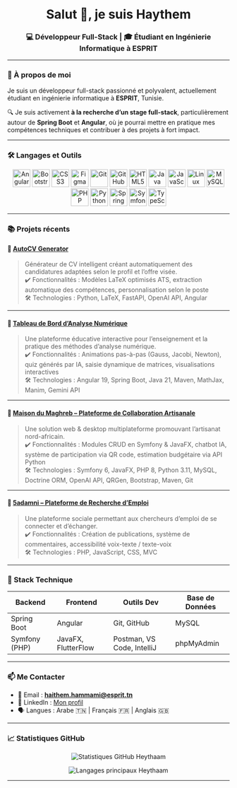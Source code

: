 <h1 align="center">Salut 👋, je suis Haythem</h1>
<h3 align="center">💻 Développeur Full-Stack | 🎓 Étudiant en Ingénierie Informatique à ESPRIT</h3>

---

### 🌟 À propos de moi

Je suis un développeur full-stack passionné et polyvalent, actuellement étudiant en ingénierie informatique à **ESPRIT**, Tunisie.  

🔍 Je suis activement **à la recherche d’un stage full-stack**, particulièrement autour de **Spring Boot** et **Angular**, où je pourrai mettre en pratique mes compétences techniques et contribuer à des projets à fort impact.  

---

### 🛠️ Langages et Outils

<p align="center">
  <img src="https://cdn.jsdelivr.net/gh/devicons/devicon/icons/angularjs/angularjs-original.svg" alt="Angular" width="40" height="40"/>
  <img src="https://cdn.jsdelivr.net/gh/devicons/devicon/icons/bootstrap/bootstrap-plain.svg" alt="Bootstrap" width="40" height="40"/>
  <img src="https://cdn.jsdelivr.net/gh/devicons/devicon/icons/css3/css3-original.svg" alt="CSS3" width="40" height="40"/>
  <img src="https://cdn.jsdelivr.net/gh/devicons/devicon/icons/figma/figma-original.svg" alt="Figma" width="40" height="40"/>
  <img src="https://cdn.jsdelivr.net/gh/devicons/devicon/icons/git/git-original.svg" alt="Git" width="40" height="40"/>
  <img src="https://cdn.jsdelivr.net/gh/devicons/devicon/icons/github/github-original.svg" alt="GitHub" width="40" height="40"/>
  <img src="https://cdn.jsdelivr.net/gh/devicons/devicon/icons/html5/html5-original.svg" alt="HTML5" width="40" height="40"/>
  <img src="https://cdn.jsdelivr.net/gh/devicons/devicon/icons/java/java-original.svg" alt="Java" width="40" height="40"/>
  <img src="https://cdn.jsdelivr.net/gh/devicons/devicon/icons/javascript/javascript-original.svg" alt="JavaScript" width="40" height="40"/>
  <img src="https://cdn.jsdelivr.net/gh/devicons/devicon/icons/linux/linux-original.svg" alt="Linux" width="40" height="40"/>
  <img src="https://cdn.jsdelivr.net/gh/devicons/devicon/icons/mysql/mysql-original.svg" alt="MySQL" width="40" height="40"/>
  <img src="https://cdn.jsdelivr.net/gh/devicons/devicon/icons/php/php-original.svg" alt="PHP" width="40" height="40"/>
  <img src="https://cdn.jsdelivr.net/gh/devicons/devicon/icons/python/python-original.svg" alt="Python" width="40" height="40"/>
  <img src="https://cdn.jsdelivr.net/gh/devicons/devicon/icons/spring/spring-original.svg" alt="Spring" width="40" height="40"/>
  <img src="https://cdn.jsdelivr.net/gh/devicons/devicon/icons/symfony/symfony-original.svg" alt="Symfony" width="40" height="40"/>
  <img src="https://cdn.jsdelivr.net/gh/devicons/devicon/icons/typescript/typescript-original.svg" alt="TypeScript" width="40" height="40"/>
</p>

---

### 📚 Projets récents

#### 🔗 [AutoCV Generator](https://github.com/Heythaam/AutoCV-Generator)  
> Générateur de CV intelligent créant automatiquement des candidatures adaptées selon le profil et l’offre visée.  
> ✔️ Fonctionnalités : Modèles LaTeX optimisés ATS, extraction automatique des compétences, personnalisation selon le poste  
> 🛠️ Technologies : Python, LaTeX, FastAPI, OpenAI API, Angular  

---

#### 🔗 [Tableau de Bord d’Analyse Numérique](https://github.com/Heythaam/Numerical-Analysis-Dashboard)  
> Une plateforme éducative interactive pour l’enseignement et la pratique des méthodes d’analyse numérique.  
> ✔️ Fonctionnalités : Animations pas-à-pas (Gauss, Jacobi, Newton), quiz générés par IA, saisie dynamique de matrices, visualisations interactives  
> 🛠️ Technologies : Angular 19, Spring Boot, Java 21, Maven, MathJax, Manim, Gemini API  

---

#### 🔗 [Maison du Maghreb – Plateforme de Collaboration Artisanale](https://github.com/Heythaam/3A-PIDEV-maison-du-maghreb)  
> Une solution web & desktop multiplateforme promouvant l’artisanat nord-africain.  
> ✔️ Fonctionnalités : Modules CRUD en Symfony & JavaFX, chatbot IA, système de participation via QR code, estimation budgétaire via API Python  
> 🛠️ Technologies : Symfony 6, JavaFX, PHP 8, Python 3.11, MySQL, Doctrine ORM, OpenAI API, QRGen, Bootstrap, Maven, Git  

---

#### 🔗 [5adamni – Plateforme de Recherche d’Emploi](https://github.com/Heythaam/Projet2A-5adamni)  
> Une plateforme sociale permettant aux chercheurs d’emploi de se connecter et d’échanger.  
> ✔️ Fonctionnalités : Création de publications, système de commentaires, accessibilité voix-texte / texte-voix  
> 🛠️ Technologies : PHP, JavaScript, CSS, MVC  

---


### 🧰 Stack Technique

| Backend | Frontend | Outils Dev | Base de Données |
|---------|----------|------------|-----------------|
| Spring Boot | Angular | Git, GitHub | MySQL |
| Symfony (PHP) | JavaFX, FlutterFlow | Postman, VS Code, IntelliJ | phpMyAdmin |

---

### 📫 Me Contacter

- 📧 Email : **haithem.hammami@esprit.tn**  
- 💼 LinkedIn : [Mon profil](https://www.linkedin.com/in/heytham-hammami-6a9733248/)  
- 🗣️ Langues : Arabe 🇹🇳 | Français 🇫🇷 | Anglais 🇬🇧  

---

### 📈 Statistiques GitHub

<p align="center">
  <img src="https://github-readme-stats.vercel.app/api?username=Heythaam&show_icons=true&theme=react&hide_border=true" alt="Statistiques GitHub Heythaam" />
</p>

<p align="center">
  <img src="https://github-readme-stats.vercel.app/api/top-langs/?username=Heythaam&layout=compact&theme=react&hide_border=true" alt="Langages principaux Heythaam" />
</p>

---
